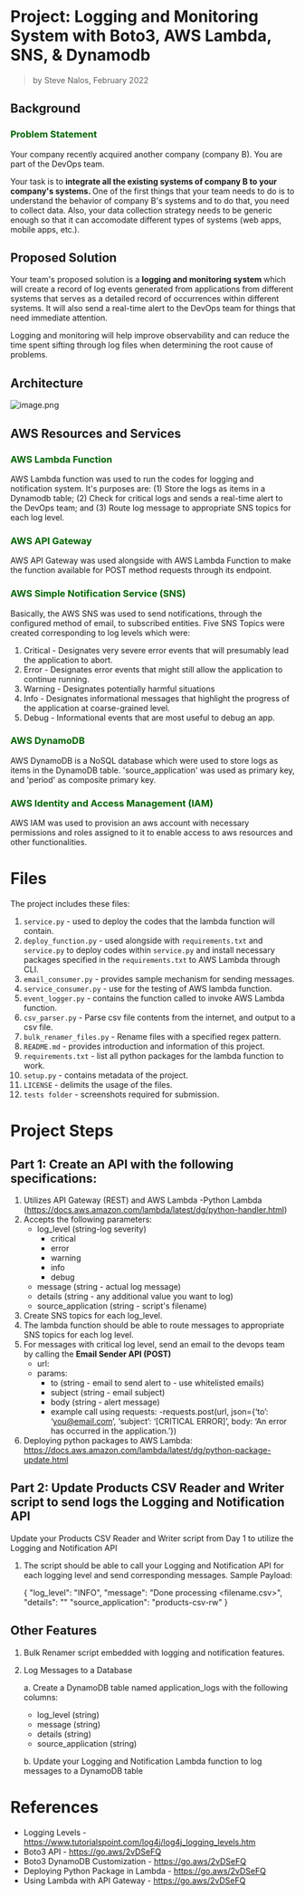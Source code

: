# Project: Logging and Monitoring System with Boto3, AWS Lambda, SNS, & Dynamodb 
> by Steve Nalos, February 2022

## Background 
### <font color=DarkGreen> Problem Statement</font>

Your company recently acquired another company (company B). 
You are part of the DevOps team.

Your task is to <b> integrate all the existing systems of company B to your company's systems. </b>
One of the first things that your team needs to do is to understand the behavior of company B's systems and to do that, you need to collect data. Also, your data collection strategy needs to be generic enough so that it can accomodate different types of systems (web apps, mobile apps, etc.).


## Proposed Solution
Your team's proposed solution is a <b> logging and monitoring system </b> which will create a record of log events generated from applications from different systems that serves as a detailed record of occurrences within different systems. It will also send a real-time alert to the DevOps team for things that need immediate attention.

Logging and monitoring will help improve observability and can reduce the time spent sifting through log files when determining the root cause of problems.


## Architecture
![image.png](attachment:image.png)

## AWS Resources and Services 
### <font color=DarkGreen>AWS Lambda Function </font>
AWS Lambda function was used to run the codes for logging and notification system. It's purposes are: 
(1) Store the logs as items in a Dynamodb table; 
(2) Check for critical logs and sends a real-time alert to the DevOps team; and 
(3) Route log message to appropriate SNS topics for each log level. 
### <font color=DarkGreen>AWS API Gateway</font> 
AWS API Gateway was used alongside with AWS Lambda Function to make the function available for POST method requests through its endpoint. 
### <font color=DarkGreen>AWS Simple Notification Service (SNS)</font> 
Basically, the AWS SNS was used to send notifications, through the configured method of email, to subscribed entities. Five SNS Topics were created corresponding to log levels which were: 
1. Critical - Designates very severe error events that will presumably                 lead the application to abort.   
2. Error - Designates error events that might still allow the application            to continue running. 
3. Warning - Designates potentially harmful situations
4. Info - Designates informational messages that highlight the progress             of the application at coarse-grained level. 
5. Debug - Informational events that are most useful to debug an app.

### <font color=DarkGreen> AWS DynamoDB </font>
AWS DynamoDB is a NoSQL database which were used to store logs as items in the DynamoDB table. 'source_application' was used as primary key, and 'period' as composite primary key. 
### <font color=DarkGreen> AWS Identity and Access Management (IAM) </font>
AWS IAM was used to provision an aws account with necessary permissions and roles assigned to it to enable access to aws resources and other functionalities. 

# Files
The project includes these files:
1. `service.py` - used to deploy the codes that the lambda function will contain. 
2. `deploy_function.py` - used alongside with `requirements.txt` and `service.py` to deploy codes within `service.py` and install necessary packages specified in the `requirements.txt` to AWS Lambda through CLI. 
3. `email_consumer.py` - provides sample mechanism for sending messages.
4. `service_consumer.py` - use for the testing of AWS lambda function. 
5. `event_logger.py` - contains the function called to invoke AWS Lambda function. 
6. `csv_parser.py` - Parse csv file contents from the internet, and output to a csv file.
7. `bulk_renamer_files.py` - Rename files with a specified regex pattern. 
8. `README.md` - provides introduction and information of this project.
9. `requirements.txt` - list all python packages for the lambda function to work. 
10. `setup.py` - contains metadata of the project. 
11. `LICENSE` - delimits the usage of the files. 
12. `tests folder` - screenshots required for submission. 

# Project Steps 
## Part 1: Create an API with the following specifications:
1. Utilizes API Gateway (REST) and AWS Lambda
    -Python Lambda (https://docs.aws.amazon.com/lambda/latest/dg/python-handler.html)
2. Accepts the following parameters:
    - log_level (string-log severity)        
        - critical
        - error
        - warning
        - info
        - debug
    - message (string - actual log message)
    - details (string - any additional value you want to log)
    - source_application (string - script's filename)
3. Create SNS topics for each log_level.
4. The lambda function should be able to route messages to appropriate SNS topics for each log level. 
5. For messages with critical log level, send an email to the devops team by
calling the <b> Email Sender API (POST) </b>
    - url: <available for request>
    - params:
        - to (string - email to send alert to - use whitelisted emails)
        - subject (string - email subject)
        - body (string - alert message)
        - example call using requests:
            -requests.post(url, json={‘to’: ‘you@email.com’, ‘subject’:  ‘[CRITICAL ERROR]’, body: ‘An error has occurred in the application.’})
6. Deploying python packages to AWS Lambda:
https://docs.aws.amazon.com/lambda/latest/dg/python-package-update.html

## Part 2: Update Products CSV Reader and Writer script to send logs the Logging and Notification API
Update your Products CSV Reader and Writer script from Day 1 to utilize the Logging and Notification API
1. The script should be able to call your Logging and Notification API for each logging level and send corresponding messages. Sample Payload:

    {
      "log_level": "INFO",
      "message": "Done processing <filename.csv>",
      "details": ""
      "source_application": "products-csv-rw"
    }
    
## Other Features
1. Bulk Renamer script embedded with logging and notification features. 
2. Log Messages to a Database

    a. Create a DynamoDB table named application_logs with the following columns:
    - log_level (string)
    - message (string)
    - details (string)
    - source_application (string)
    
   b. Update your Logging and Notification Lambda function to log messages to a DynamoDB table


# References
- Logging Levels - https://www.tutorialspoint.com/log4j/log4j_logging_levels.htm
- Boto3 API - https://go.aws/2vDSeFQ
- Boto3 DynamoDB Customization - https://go.aws/2vDSeFQ
- Deploying Python Package in Lambda - https://go.aws/2vDSeFQ
- Using Lambda with API Gateway - https://go.aws/2vDSeFQ
